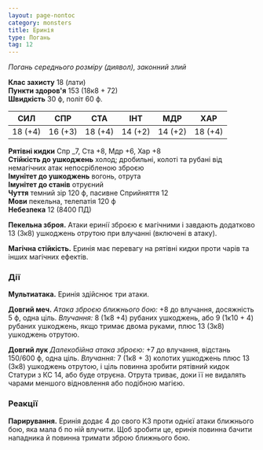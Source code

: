 ```yaml
---
layout: page-nontoc
category: monsters
title: Еринія
type: Погань
tag: 12
---
```


_Погань середнього розміру (диявол), законний злий_  

**Клас захисту** 18 (лати)    
**Пункти здоров'я** 153 (18к8 + 72)    
**Швидкість** 30 ф, політ 60 ф.  

| СИЛ     | СПР     | СТА     | ІНТ     | МДР     | ХАР     |
| ------- | ------- | ------- | ------- | ------- | ------- |
| 18 (+4) | 16 (+3) | 18 (+4) | 14 (+2) | 14 (+2) | 18 (+4) |

**Рятівні кидки** Спр _7, Ста +8, Мдр +6, Хар +8    
**Стійкість до ушкоджень** холод; дробильні, колоті та рубані від немагічних атак непосрібленою зброєю    
**Імунітет до ушкоджень** вогонь, отрута    
**Імунітет до станів** отруєний    
**Чуття** темний зір 120 ф, пасивне Сприйняття 12    
**Мови** пекельна, телепатія 120 ф    
**Небезпека** 12 (8400 ПД)  

**Пекельна зброя.** Атаки еринії зброєю є магічними і завдають додатково 13 (3к8) ушкоджень отрутою при влучанні (включені в атаку).    

**Магічна стійкість.** Еринія має перевагу на рятівні кидки проти чарів та інших магічних ефектів.

### Дії
**Мультиатака.** Еринія здійснює три атаки.    

**Довгий меч.** _Атака зброєю ближнього бою:_ +8 до влучання, досяжність 5 ф, одна ціль. _Влучання:_ 8 (1к8 +4) рубаних ушкоджень, або 9 (1к10 + 4) рубаних ушкоджень, якщо тримає двома руками, плюс 13 (3к8) ушкоджень отрутою.    

**Довгий лук** _Далекобійна атака зброєю:_ +7 до влучання, відстань 150/600 ф, одна ціль. _Влучання:_ 7 (1к8 + 3) колотих ушкоджень плюс 13 (3к8) ушкоджень отрутою, і ціль повинна зробити рятівний кидок Статури з КС 14, або буде отруєна. Отрута триває, доки її не видалять чарами меншого відновлення або подібною магією.

### Реакції
**Парирування.** Еринія додає 4 до свого КЗ проти однієї атаки ближнього бою, яка мала б по ній влучити. Щоб зробити це, еринія повинна бачити нападника й повинна тримати зброю ближнього бою.
